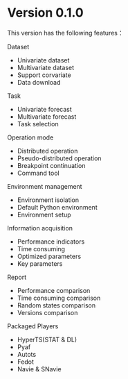 Version 0.1.0
=====================

This version has the following features：

Dataset
  - Univariate dataset
  - Multivariate dataset
  - Support corvariate 
  - Data download 

Task
  - Univariate forecast
  - Multivariate forecast
  - Task selection

Operation mode
  - Distributed operation
  - Pseudo-distributed operation
  - Breakpoint continuation
  - Command tool

Environment management
  - Environment isolation
  - Default Python environment
  - Environment setup

Information acquisition
  - Performance indicators
  - Time consuming
  - Optimized parameters
  - Key parameters

Report
  - Performance comparison 
  - Time consuming comparison
  - Random states comparison
  - Versions comparison

Packaged Players
  - HyperTS(STAT & DL) 
  - Pyaf
  - Autots
  - Fedot
  - Navie & SNavie